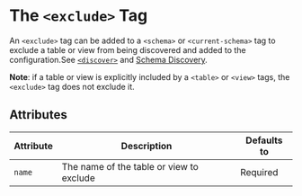 # The `<exclude>` Tag

An `<exclude>` tag can be added to a `<schema>` or `<current-schema>` tag to exclude a table or view from being discovered 
and added to the configuration.See [`<discover>`](./discover.md) and [Schema Discovery](../../guides/schema-discovery.md).

**Note**: if a table or view is explicitly included by a `<table>` or `<view>` tags, the `<exclude>` tag does not exclude it.


## Attributes

| Attribute | Description | Defaults to |
| --- | --- | --- |
| `name` | The name of the table or view to exclude | Required |

